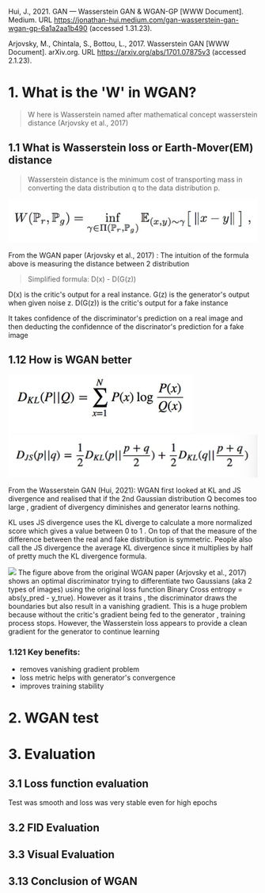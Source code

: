Hui, J., 2021. GAN — Wasserstein GAN & WGAN-GP [WWW Document]. Medium. URL https://jonathan-hui.medium.com/gan-wasserstein-gan-wgan-gp-6a1a2aa1b490 (accessed 1.31.23).

Arjovsky, M., Chintala, S., Bottou, L., 2017. Wasserstein GAN [WWW Document]. arXiv.org. URL https://arxiv.org/abs/1701.07875v3 (accessed 2.1.23).


# 1. What is the 'W' in WGAN?  
> W here is Wasserstein named after mathematical concept wasserstein distance (Arjovsky et al., 2017) 

## 1.1 What is Wasserstein loss or Earth-Mover(EM) distance
> Wasserstein distance is the minimum cost of transporting mass in converting the data distribution q to the data distribution p. 

![](./markdown_img/Wloss.png)


From the WGAN paper (Arjovsky et al., 2017) :
The intuition of the formula above is measuring the distance between 2 distribution

> Simplified formula: D(x) - D(G(z))

D(x) is the critic's output for a real instance.
G(z) is the generator's output when given noise z.
D(G(z)) is the critic's output for a fake instance

It takes confidence of the discriminator's  prediction on a real image and then deducting the confidennce of the discrinator's prediction for a fake image






## 1.12 How is WGAN better


![](./markdown_img/KL.png)
![](./markdown_img/JS.png)

From the Wasserstein GAN (Hui, 2021):
WGAN first looked at KL and JS divergence and realised that if the 2nd Gaussian distribution Q becomes too large , gradient of divergency diminishes and generator learns nothing.


KL uses 
JS divergence uses the KL diverge to calculate a more normalized score which gives a value between 0 to 1 . On top of that the measure of the difference between the real and fake distribution is symmetric. People also call the JS divergence the average KL divergence since it multiplies by half of pretty much the KL divergence formula.

![](./markdown_img/WGAN/W_GRAD.png) 
The figure above from the original WGAN paper (Arjovsky et al., 2017) shows an optimal discriminator trying to differentiate two Gaussians (aka 2 types of images) using the original loss function Binary Cross entropy = abs(y_pred - y_true). However as it trains , the discriminator draws the boundaries but also result in a vanishing gradient. This is a huge problem because without the critic's gradient being fed to the generator , training process stops. However, the Wasserstein loss appears to provide a clean gradient for the generator to continue learning


### 1.121 Key benefits:
- removes vanishing gradient problem
- loss metric helps with generator's convergence 
- improves training stability




# 2. WGAN test



# 3. Evaluation

## 3.1 Loss function evaluation
Test was smooth and loss was very stable even for high epochs
 

	
## 3.2 FID Evaluation

## 3.3 Visual Evaluation


## 3.13 Conclusion of WGAN
